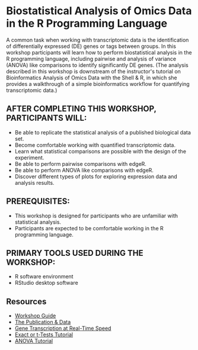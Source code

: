 # Biostatistical Analysis of Omics Data in the R Programming Language

A common task when working with transcriptomic data is the identification of differentially expressed (DE) genes or tags between groups. In this workshop participants will learn how to perform biostatistical analysis in the R programming language, including pairwise and analysis of variance (ANOVA) like comparisons to identify significantly DE genes. (The analysis described in this workshop is downstream of the instructor's tutorial on Bioinformatics Analysis of Omics Data with the Shell & R, in which she provides a walkthrough of a simple bioinformatics workflow for quantifying transcriptomic data.)

## AFTER COMPLETING THIS WORKSHOP, PARTICIPANTS WILL:
- Be able to replicate the statistical analysis of a published biological data set.
- Become comfortable working with quantified transcriptomic data.
- Learn what statistical comparisons are possible with the design of the experiment.
- Be able to perform pairwise comparisons with edgeR.
- Be able to perform ANOVA like comparisons with edgeR.
- Discover different types of plots for exploring expression data and analysis results.

## PREREQUISITES:
- This workshop is designed for participants who are unfamiliar with statistical analysis.
- Participants are expected to be comfortable working in the R programming language. 

## PRIMARY TOOLS USED DURING THE WORKSHOP:
- R software environment
- RStudio desktop software

## Resources
- [Workshop Guide](https://morphoscape.wordpress.com/2022/08/09/downstream-bioinformatics-analysis-of-omics-data-with-edger/)
- [The Publication & Data](https://www.sciencedirect.com/science/article/pii/S0147651319302684)
- [Gene Transcription at Real-Time Speed](https://twitter.com/Innov_Medicine/status/1588155101075603456)
- [Exact or t-Tests Tutorial](https://online.stat.psu.edu/stat555/node/36/)
- [ANOVA Tutorial](https://online.stat.psu.edu/stat500/lesson/10)
